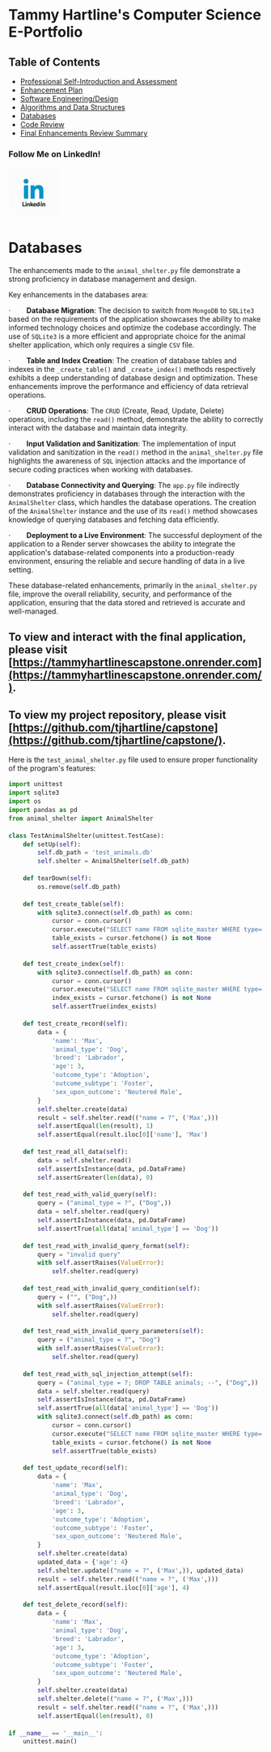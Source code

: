 # Tammy Hartline's Computer Science E-Portfolio

## Table of Contents

- [Professional Self-Introduction and Assessment](/layouts/assessment-and-intro.md/)
- [Enhancement Plan](/layouts/enhancement-plan.md)
- [Software Engineering/Design](/layouts/software-engineering-and-design.md/)
- [Algorithms and Data Structures](/layouts/algorithms-and-data-structures.md/)
- [Databases](/layouts/databases.md/)
- [Code Review](/layouts/code-review.md/)
- [Final Enhancements Review Summary](/layouts/final-enhancements-review-summary.md/)

### Follow Me on LinkedIn!
<a href="https://www.linkedin.com/in/tammy-hartline-91981266/"><img src="linkedin.jpg" width="100" height="100" alt="LinkedIn Logo"></a>

# Databases

The enhancements made to the `animal_shelter.py` file demonstrate a strong proficiency in database management and design.

Key enhancements in the databases area:

·        **Database Migration**: The decision to switch from `MongoDB` to `SQLite3` based on the requirements of the application showcases the ability to make informed technology choices and optimize the codebase accordingly. The use of `SQLite3` is a more efficient and appropriate choice for the animal shelter application, which only requires a single `CSV` file.

·        **Table and Index Creation**: The creation of database tables and indexes in the `_create_table()` and `_create_index()` methods respectively exhibits a deep understanding of database design and optimization. These enhancements improve the performance and efficiency of data retrieval operations.

·        **CRUD Operations**: The `CRUD` (Create, Read, Update, Delete) operations, including the `read()` method, demonstrate the ability to correctly interact with the database and maintain data integrity.

·        **Input Validation and Sanitization**: The implementation of input validation and sanitization in the `read()` method in the `animal_shelter.py` file highlights the awareness of `SQL` injection attacks and the importance of secure coding practices when working with databases.

·        **Database Connectivity and Querying**: The `app.py` file indirectly demonstrates proficiency in databases through the interaction with the `AnimalShelter` class, which handles the database operations. The creation of the `AnimalShelter` instance and the use of its `read()` method showcases knowledge of querying databases and fetching data efficiently.

·        **Deployment to a Live Environment**: The successful deployment of the application to a Render server showcases the ability to integrate the application's database-related components into a production-ready environment, ensuring the reliable and secure handling of data in a live setting.

These database-related enhancements, primarily in the `animal_shelter.py` file, improve the overall reliability, security, and performance of the application, ensuring that the data stored and retrieved is accurate and well-managed.

## To view and interact with the final application, please visit [https://tammyhartlinescapstone.onrender.com](https://tammyhartlinescapstone.onrender.com/).
## To view my project repository, please visit [https://github.com/tjhartline/capstone](https://github.com/tjhartline/capstone/).

Here is the `test_animal_shelter.py` file used to ensure proper functionality of the program's features:

``` python
import unittest
import sqlite3
import os
import pandas as pd
from animal_shelter import AnimalShelter

class TestAnimalShelter(unittest.TestCase):
    def setUp(self):
        self.db_path = 'test_animals.db'
        self.shelter = AnimalShelter(self.db_path)

    def tearDown(self):
        os.remove(self.db_path)

    def test_create_table(self):
        with sqlite3.connect(self.db_path) as conn:
            cursor = conn.cursor()
            cursor.execute("SELECT name FROM sqlite_master WHERE type='table' AND name='animals'")
            table_exists = cursor.fetchone() is not None
            self.assertTrue(table_exists)

    def test_create_index(self):
        with sqlite3.connect(self.db_path) as conn:
            cursor = conn.cursor()
            cursor.execute("SELECT name FROM sqlite_master WHERE type='index' AND name='idx_animal_type'")
            index_exists = cursor.fetchone() is not None
            self.assertTrue(index_exists)

    def test_create_record(self):
        data = {
            'name': 'Max',
            'animal_type': 'Dog',
            'breed': 'Labrador',
            'age': 3,
            'outcome_type': 'Adoption',
            'outcome_subtype': 'Foster',
            'sex_upon_outcome': 'Neutered Male',
        }
        self.shelter.create(data)
        result = self.shelter.read(("name = ?", ('Max',)))
        self.assertEqual(len(result), 1)
        self.assertEqual(result.iloc[0]['name'], 'Max')

    def test_read_all_data(self):
        data = self.shelter.read()
        self.assertIsInstance(data, pd.DataFrame)
        self.assertGreater(len(data), 0)

    def test_read_with_valid_query(self):
        query = ("animal_type = ?", ("Dog",))
        data = self.shelter.read(query)
        self.assertIsInstance(data, pd.DataFrame)
        self.assertTrue(all(data['animal_type'] == 'Dog'))

    def test_read_with_invalid_query_format(self):
        query = "invalid query"
        with self.assertRaises(ValueError):
            self.shelter.read(query)

    def test_read_with_invalid_query_condition(self):
        query = ("", ("Dog",))
        with self.assertRaises(ValueError):
            self.shelter.read(query)

    def test_read_with_invalid_query_parameters(self):
        query = ("animal_type = ?", "Dog")
        with self.assertRaises(ValueError):
            self.shelter.read(query)

    def test_read_with_sql_injection_attempt(self):
        query = ("animal_type = ?; DROP TABLE animals; --", ("Dog",))
        data = self.shelter.read(query)
        self.assertIsInstance(data, pd.DataFrame)
        self.assertTrue(all(data['animal_type'] == 'Dog'))
        with sqlite3.connect(self.db_path) as conn:
            cursor = conn.cursor()
            cursor.execute("SELECT name FROM sqlite_master WHERE type='table' AND name='animals'")
            table_exists = cursor.fetchone() is not None
            self.assertTrue(table_exists)

    def test_update_record(self):
        data = {
            'name': 'Max',
            'animal_type': 'Dog',
            'breed': 'Labrador',
            'age': 3,
            'outcome_type': 'Adoption',
            'outcome_subtype': 'Foster',
            'sex_upon_outcome': 'Neutered Male',
        }
        self.shelter.create(data)
        updated_data = {'age': 4}
        self.shelter.update(("name = ?", ('Max',)), updated_data)
        result = self.shelter.read(("name = ?", ('Max',)))
        self.assertEqual(result.iloc[0]['age'], 4)

    def test_delete_record(self):
        data = {
            'name': 'Max',
            'animal_type': 'Dog',
            'breed': 'Labrador',
            'age': 3,
            'outcome_type': 'Adoption',
            'outcome_subtype': 'Foster',
            'sex_upon_outcome': 'Neutered Male',
        }
        self.shelter.create(data)
        self.shelter.delete(("name = ?", ('Max',)))
        result = self.shelter.read(("name = ?", ('Max',)))
        self.assertEqual(len(result), 0)

if __name__ == '__main__':
    unittest.main()
```


